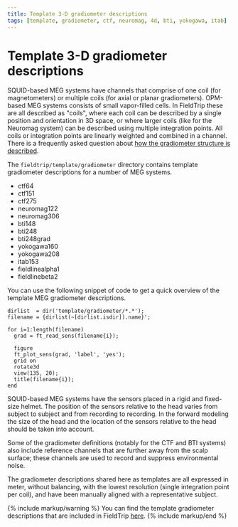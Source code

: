 ```yaml
---
title: Template 3-D gradiometer descriptions
tags: [template, gradiometer, ctf, neuromag, 4d, bti, yokogawa, itab]
---
```


# Template 3-D gradiometer descriptions

SQUID-based MEG systems have channels that comprise of one coil (for magnetometers) or multiple coils (for axial or planar gradiometers). OPM-based MEG systems consists of small vapor-filled cells. In FieldTrip these are all described as "coils", where each coil can be described by a single position and orientation in 3D space, or where larger coils (like for the Neuromag system) can be described using multiple integration points. All coils or integration points are linearly weighted and combined in a channel. There is a frequently asked question about [how the gradiometer structure is described](/faq/how_are_electrodes_magnetometers_or_gradiometers_described).

The `fieldtrip/template/gradiometer` directory contains template gradiometer descriptions for a number of MEG systems.

- ctf64
- ctf151
- ctf275
- neuromag122
- neuromag306
- bti148
- bti248
- bti248grad
- yokogawa160
- yokogawa208
- itab153
- fieldlinealpha1
- fieldlinebeta2

You can use the following snippet of code to get a quick overview of the template MEG gradiometer descriptions.

    dirlist  = dir('template/gradiometer/*.*');
    filename = {dirlist(~[dirlist.isdir]).name}';

    for i=1:length(filename)
      grad = ft_read_sens(filename{i});

      figure
      ft_plot_sens(grad, 'label', 'yes');
      grid on
      rotate3d
      view(135, 20);
      title(filename{i});
    end

SQUID-based MEG systems have the sensors placed in a rigid and fixed-size helmet. The position of the sensors relative to the head varies from subject to subject and from recording to recording. In the forward modeling the size of the head and the location of the sensors relative to the head should be taken into account.

Some of the gradiometer definitions (notably for the CTF and BTI systems) also include reference channels that are further away from the scalp surface; these channels are used to record and suppress environmental noise.

The gradiometer descriptions shared here as templates are all expressed in meter, without balancing, with the lowest resolution (single integration point per coil), and have been manually aligned with a representative subject.

{% include markup/warning %}
You can find the template gradiometer descriptions that are included in FieldTrip [here](https://github.com/fieldtrip/fieldtrip/tree/master/template/gradiometer).
{% include markup/end %}
